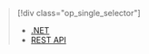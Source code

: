> [!div class="op_single_selector"]
> * [.NET](../articles/media-services/media-services-dotnet-connect-programmatically.md)
> * [REST API](../articles/media-services/media-services-rest-connect-programmatically.md)
> 
> 



<!--HONumber=Nov16_HO2-->


